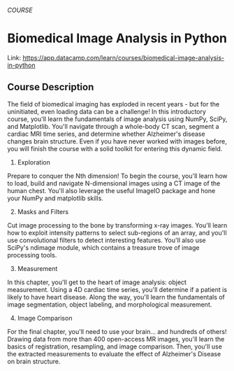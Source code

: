 *COURSE*

# Biomedical Image Analysis in Python

Link: https://app.datacamp.com/learn/courses/biomedical-image-analysis-in-python

## Course Description
The field of biomedical imaging has exploded in recent years - but for the uninitiated, even loading data can be a challenge! In this introductory course, you'll learn the fundamentals of image analysis using NumPy, SciPy, and Matplotlib. You'll navigate through a whole-body CT scan, segment a cardiac MRI time series, and determine whether Alzheimer's disease changes brain structure. Even if you have never worked with images before, you will finish the course with a solid toolkit for entering this dynamic field.

1. Exploration

Prepare to conquer the Nth dimension! To begin the course, you'll learn how to load, build and navigate N-dimensional images using a CT image of the human chest. You'll also leverage the useful ImageIO package and hone your NumPy and matplotlib skills.

2. Masks and Filters

Cut image processing to the bone by transforming x-ray images. You'll learn how to exploit intensity patterns to select sub-regions of an array, and you'll use convolutional filters to detect interesting features. You'll also use SciPy's ndimage module, which contains a treasure trove of image processing tools.

3. Measurement

In this chapter, you'll get to the heart of image analysis: object measurement. Using a 4D cardiac time series, you'll determine if a patient is likely to have heart disease. Along the way, you'll learn the fundamentals of image segmentation, object labeling, and morphological measurement.

4. Image Comparison

For the final chapter, you'll need to use your brain... and hundreds of others! Drawing data from more than 400 open-access MR images, you'll learn the basics of registration, resampling, and image comparison. Then, you'll use the extracted measurements to evaluate the effect of Alzheimer's Disease on brain structure.
